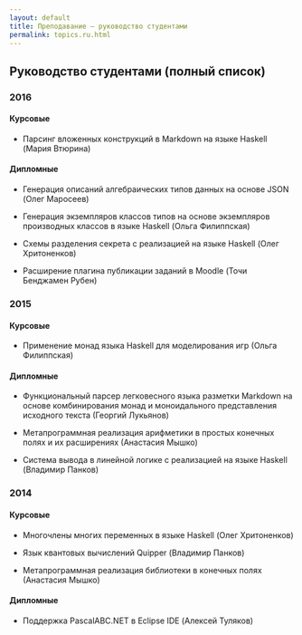 ```yaml
---
layout: default
title: Преподавание — руководство студентами
permalink: topics.ru.html
---
```

## Руководство студентами (полный список)

### 2016

#### Курсовые 

* Парсинг вложенных конструкций в Markdown на языке Haskell (Мария Втюрина)

#### Дипломные

* Генерация описаний алгебраических типов данных на основе JSON (Олег Маросеев)

* Генерация экземпляров классов типов на основе экземпляров производных классов в языке Haskell (Ольга Филиппская)

* Схемы разделения секрета с реализацией на языке Haskell (Олег Хритоненков)

* Расширение плагина публикации заданий в Moodle (Точи Бенджамен Рубен)

### 2015

#### Курсовые 

* Применение монад языка Haskell для моделирования игр (Ольга Филиппская)

#### Дипломные

* Функциональный парсер легковесного языка разметки Markdown на основе комбинирования монад и моноидального представления исходного текста (Георгий Лукьянов)

* Метапрограммная реализация арифметики в простых конечных полях и их расширениях (Анастасия Мышко)

* Система вывода в линейной логике с реализацией на языке Haskell (Владимир Панков)

### 2014

#### Курсовые 

* Многочлены многих переменных в языке Haskell (Олег Хритоненков)

* Язык квантовых вычислений Quipper (Владимир Панков)

* Метапрограммная реализация библиотеки в конечных полях (Анастасия Мышко)

#### Дипломные

* Поддержка PascalABC.NET в Eclipse IDE (Алексей Туляков)

